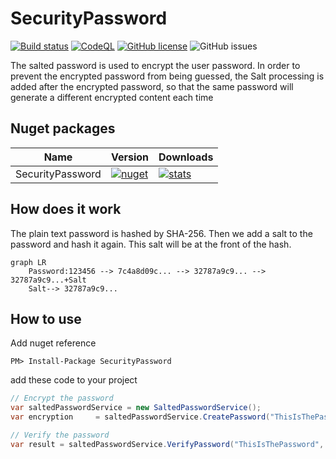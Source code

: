 ﻿# SecurityPassword
[![Build status](https://ci.appveyor.com/api/projects/status/qsc7d2uwxopdx2d8?svg=true)](https://ci.appveyor.com/project/nepton/securitypassword)
[![CodeQL](https://github.com/nepton/SecurityPassword/actions/workflows/codeql.yml/badge.svg)](https://github.com/nepton/SecurityPassword/actions/workflows/codeql.yml)
[![GitHub license](https://img.shields.io/badge/license-MIT-blue.svg)](https://github.com/nepton/SecurityPassword/blob/master/LICENSE)
![GitHub issues](https://img.shields.io/github/issues/nepton/SecurityPassword.svg)

The salted password is used to encrypt the user password. In order to prevent the encrypted password from being guessed,
the Salt processing is added after the encrypted password, so that the same password will generate a different encrypted
content each time

## Nuget packages

| Name                   | Version                                                                                                                       | Downloads                                                                                                                      |
|------------------------|-------------------------------------------------------------------------------------------------------------------------------|--------------------------------------------------------------------------------------------------------------------------------|
| SecurityPassword | [![nuget](https://img.shields.io/nuget/v/SecurityPassword.svg)](https://www.nuget.org/packages/SecurityPassword/) | [![stats](https://img.shields.io/nuget/dt/SecurityPassword.svg)](https://www.nuget.org/packages/SecurityPassword/) |

## How does it work
The plain text password is hashed by SHA-256. Then we add a salt to the password and hash it again. This salt will be at the front of the hash.

```mermaid
graph LR
    Password:123456 --> 7c4a8d09c... --> 32787a9c9... --> 32787a9c9...+Salt
    Salt--> 32787a9c9...                              
```

## How to use
Add nuget reference
```
PM> Install-Package SecurityPassword
```

add these code to your project

```C#
// Encrypt the password
var saltedPasswordService = new SaltedPasswordService();
var encryption     = saltedPasswordService.CreatePassword("ThisIsThePassword");

// Verify the password
var result = saltedPasswordService.VerifyPassword("ThisIsThePassword", encryption);
```
